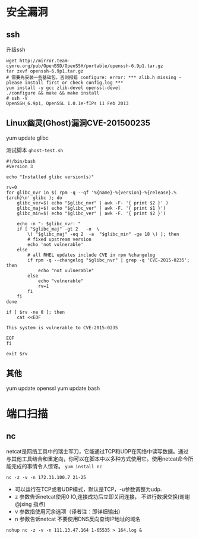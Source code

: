 # 安全漏洞
## ssh
升级ssh
```shell
wget http://mirror.team-cymru.org/pub/OpenBSD/OpenSSH/portable/openssh-6.9p1.tar.gz
tar zxvf openssh-6.9p1.tar.gz
# 需要先安装一些基础包，否则报错 configure: error: *** zlib.h missing - please install first or check config.log ***
yum install -y gcc zlib-devel openssl-devel
./configure && make && make install
# ssh -V
OpenSSH_6.9p1, OpenSSL 1.0.1e-fIPs 11 Feb 2013
```


## Linux幽灵(Ghost)漏洞CVE-201500235

yum update glibc

测试脚本 `ghost-test.sh`
```shell
#!/bin/bash
#Version 3

echo "Installed glibc version(s)"

rv=0
for glibc_nvr in $( rpm -q --qf '%{name}-%{version}-%{release}.%{arch}\n' glibc ); do
    glibc_ver=$( echo "$glibc_nvr" | awk -F- '{ print $2 }' )
    glibc_maj=$( echo "$glibc_ver" | awk -F. '{ print $1 }')
    glibc_min=$( echo "$glibc_ver" | awk -F. '{ print $2 }')
    
    echo -n "- $glibc_nvr: "
    if [ "$glibc_maj" -gt 2   -o  \
        \( "$glibc_maj" -eq 2  -a  "$glibc_min" -ge 18 \) ]; then
        # fixed upstream version
        echo 'not vulnerable'
    else
        # all RHEL updates include CVE in rpm %changelog
        if rpm -q --changelog "$glibc_nvr" | grep -q 'CVE-2015-0235'; then
            echo "not vulnerable"
        else
            echo "vulnerable"
            rv=1
        fi
    fi
done

if [ $rv -ne 0 ]; then
    cat <<EOF

This system is vulnerable to CVE-2015-0235

EOF
fi

exit $rv
```

## 其他
yum update openssl
yum update bash

# 端口扫描
## nc
netcat是网络工具中的瑞士军刀，它能通过TCP和UDP在网络中读写数据。通过与其他工具结合和重定向，你可以在脚本中以多种方式使用它。使用netcat命令所能完成的事情令人惊讶。
`yum install nc`

`nc -z -v -n 172.31.100.7 21-25`

- 可以运行在TCP或者UDP模式，默认是TCP，-u参数调整为udp.
- z 参数告诉netcat使用0 IO,连接成功后立即关闭连接， 不进行数据交换(谢谢@jxing 指点)
- v 参数指使用冗余选项（译者注：即详细输出）
- n 参数告诉netcat 不要使用DNS反向查询IP地址的域名

```shell
nohup nc -z -v -n 111.13.47.164 1-65535 > 164.log &
```
